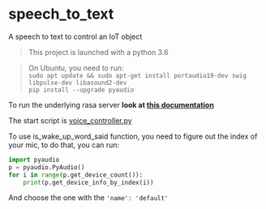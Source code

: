 # speech_to_text
A speech to text to control an IoT object

>This project is launched with a python 3.6

> On Ubuntu, you need to run:  
> `sudo apt update && sudo apt-get install portaudio19-dev swig libpulse-dev libasound2-dev`   
> `pip install --upgrade pyaudio`

To run the underlying rasa server __look at [this documentation](plant_intent_recognizer/README.md)__

The start script is [voice_controller.py](voice_controller.py)

To use is_wake_up_word_said function, you need to figure out the index of your mic, to do that, you can run:
```python
import pyaudio
p = pyaudio.PyAudio()
for i in range(p.get_device_count()):
    print(p.get_device_info_by_index(i))
```

And choose the one with the `'name': 'default'`